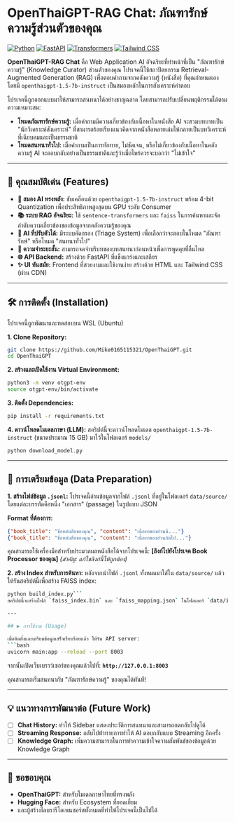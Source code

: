 # OpenThaiGPT-RAG Chat: ภัณฑารักษ์ความรู้ส่วนตัวของคุณ

[![Python](https://img.shields.io/badge/Python-3.12-blue?style=for-the-badge&logo=python)](https://www.python.org/)
[![FastAPI](https://img.shields.io/badge/FastAPI-0.100+-green?style=for-the-badge&logo=fastapi)](https://fastapi.tiangolo.com/)
[![Transformers](https://img.shields.io/badge/🤗%20Transformers-4.30+-yellow?style=for-the-badge)](https://huggingface.co/docs/transformers/index)
[![Tailwind CSS](https://img.shields.io/badge/Tailwind_CSS-3.3+-blue?style=for-the-badge&logo=tailwindcss)](https://tailwindcss.com/)

**OpenThaiGPT-RAG Chat** คือ Web Application AI อัจฉริยะที่ทำหน้าที่เป็น "ภัณฑารักษ์ความรู้" (Knowledge Curator) ส่วนตัวของคุณ โปรเจคนี้ใช้สถาปัตยกรรม Retrieval-Augmented Generation (RAG) เพื่อตอบคำถามจากคลังความรู้ (หนังสือ) ที่คุณกำหนดเอง โดยมี `openthaigpt-1.5-7b-instruct` เป็นสมองหลักในการสังเคราะห์คำตอบ

โปรเจคนี้ถูกออกแบบมาให้สามารถสนทนาได้อย่างชาญฉลาด โดยสามารถปรับเปลี่ยนพฤติกรรมได้ตามความเหมาะสม:
*   **โหมดภัณฑารักษ์ความรู้:** เมื่อคำถามมีความเกี่ยวข้องกับเนื้อหาในหนังสือ AI จะสวมบทบาทเป็น "นักวิเคราะห์สังเคราะห์" ที่สามารถร้อยเรียงแนวคิดจากหนังสือหลายเล่มให้กลายเป็นบทวิเคราะห์ที่เฉียบคมและเป็นธรรมชาติ
*   **โหมดสนทนาทั่วไป:** เมื่อคำถามเป็นการทักทาย, ไม่ชัดเจน, หรือไม่เกี่ยวข้องกับเนื้อหาในคลังความรู้ AI จะตอบกลับอย่างเป็นธรรมชาติและรู้ว่าเมื่อไหร่ควรจะบอกว่า "ไม่เข้าใจ"
---

## 🚀 คุณสมบัติเด่น (Features)

*   **🧠 สมอง AI ทรงพลัง:** ขับเคลื่อนด้วย `openthaigpt-1.5-7b-instruct` พร้อม 4-bit Quantization เพื่อประสิทธิภาพสูงสุดบน GPU ระดับ Consumer
*   **📚 ระบบ RAG อัจฉริยะ:** ใช้ `sentence-transformers` และ `faiss` ในการค้นหาและจัดลำดับความเกี่ยวข้องของข้อมูลจากคลังความรู้ของคุณ
*   **🤖 AI ที่ปรับตัวได้:** มีระบบคัดกรอง (Triage System) เพื่อเลือกว่าจะตอบในโหมด "ภัณฑารักษ์" หรือโหมด "สนทนาทั่วไป"
*   **🧠 ความจำระยะสั้น:** สามารถจดจำบริบทของบทสนทนาก่อนหน้าเพื่อการพูดคุยที่ลื่นไหล
*   **🌐 API Backend:** สร้างด้วย FastAPI ที่แข็งแกร่งและเสถียร
*   **✨ UI ทันสมัย:** Frontend ที่สวยงามและใช้งานง่าย สร้างด้วย HTML และ Tailwind CSS (ผ่าน CDN)

---

## 🛠️ การติดตั้ง (Installation)

โปรเจคนี้ถูกพัฒนาและทดสอบบน WSL (Ubuntu)

**1. Clone Repository:**
```bash
git clone https://github.com/Mike0165115321/OpenThaiGPT.git
cd OpenThaiGPT
```

**2. สร้างและเปิดใช้งาน Virtual Environment:**
```bash
python3 -m venv otgpt-env
source otgpt-env/bin/activate
```

**3. ติดตั้ง Dependencies:**
```bash
pip install -r requirements.txt
```

**4. ดาวน์โหลดโมเดลภาษา (LLM):**
สคริปต์นี้จะดาวน์โหลดโมเดล `openthaigpt-1.5-7b-instruct` (ขนาดประมาณ 15 GB) มาไว้ในโฟลเดอร์ `models/`
```bash
python download_model.py
```

---

## 📖 การเตรียมข้อมูล (Data Preparation)

**1. สร้างไฟล์ข้อมูล `.jsonl`:**
โปรเจคนี้อ่านข้อมูลจากไฟล์ `.jsonl` ที่อยู่ในโฟลเดอร์ `data/source/` โดยแต่ละบรรทัดคือหนึ่ง "เอกสาร" (passage) ในรูปแบบ JSON

**Format ที่ต้องการ:**
```json
{"book_title": "ชื่อหนังสือของคุณ", "content": "เนื้อหาของส่วนนี้..."}
{"book_title": "ชื่อหนังสือของคุณ", "content": "เนื้อหาของส่วนถัดไป..."}
```

คุณสามารถใช้เครื่องมือสำหรับประมวลผลหนังสือได้จากโปรเจคนี้: **[ลิงก์ไปยังโปรเจค Book Processor ของคุณ]** 
*(สำคัญ: แก้ไขลิงก์นี้ให้ถูกต้อง)*

**2. สร้าง Index สำหรับการค้นหา:**
หลังจากนำไฟล์ `.jsonl` ทั้งหมดมาใส่ใน `data/source/` แล้ว ให้รันสคริปต์นี้เพื่อสร้าง FAISS index:
```bash
python build_index.py```
สคริปต์นี้จะสร้างไฟล์ `faiss_index.bin` และ `faiss_mapping.json` ในโฟลเดอร์ `data/index/`

---

## ▶️ การใช้งาน (Usage)

เมื่อติดตั้งและเตรียมข้อมูลเสร็จเรียบร้อยแล้ว ให้รัน API server:
```bash
uvicorn main:app --reload --port 8003
```

จากนั้นเปิดเว็บเบราว์เซอร์ของคุณแล้วไปที่:
**`http://127.0.0.1:8003`**

คุณสามารถเริ่มสนทนากับ "ภัณฑารักษ์ความรู้" ของคุณได้ทันที!

---

## 💡 แนวทางการพัฒนาต่อ (Future Work)

*   [ ] **Chat History:** ทำให้ Sidebar แสดงประวัติการสนทนาและสามารถกดกลับไปดูได้
*   [ ] **Streaming Response:** กลับไปท้าทายการทำให้ AI ตอบกลับแบบ Streaming อีกครั้ง
*   [ ] **Knowledge Graph:** เพิ่มความสามารถในการทำความเข้าใจความสัมพันธ์ของข้อมูลด้วย Knowledge Graph

---

## 🙏 ขอขอบคุณ

*   **OpenThaiGPT:** สำหรับโมเดลภาษาไทยที่ทรงพลัง
*   **Hugging Face:** สำหรับ Ecosystem ที่ยอดเยี่ยม
*   และผู้สร้างไลบรารีโอเพนซอร์สทั้งหมดที่ทำให้โปรเจคนี้เป็นไปได้
